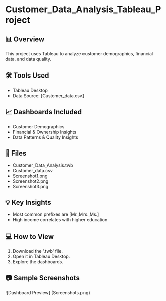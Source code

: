 # Customer_Data_Analysis_Tableau_Project

## 📊 Overview
This project uses Tableau to analyze customer demographics, financial data, and data quality.

## 🛠 Tools Used
- Tableau Desktop
- Data Source: [Customer_data.csv]

## 📈 Dashboards Included
- Customer Demographics
- Financial & Ownership Insights
- Data Patterns & Quality Insights

## 📂 Files
- Customer_Data_Analysis.twb
- Customer_data.csv
- Screenshot1.png
- Screenshot2.png
- Screenshot3.png

## 💡 Key Insights
- Most common prefixes are [Mr.,Mrs.,Ms.]
- High income correlates with higher education

## 💻 How to View
1. Download the '.twb' file.
2. Open it in Tableau Desktop.
3. Explore the dashboards.

## 📷 Sample Screenshots
![Dashboard Preview] (Screenshots.png)
